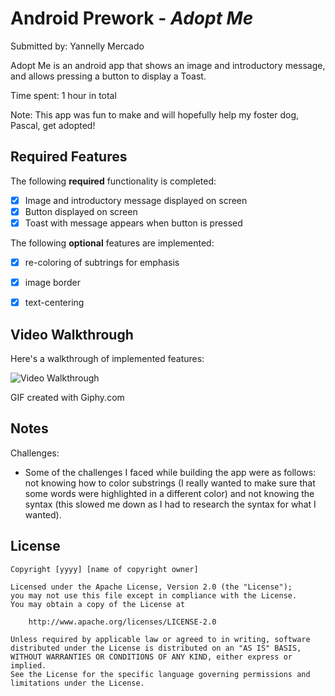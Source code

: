 # Android Prework - *Adopt Me*

Submitted by: Yannelly Mercado

Adopt Me is an android app that shows an image and introductory message, and allows pressing a button to display a Toast. 

Time spent: 1 hour in total

Note: This app was fun to make and will hopefully help my foster dog, Pascal, get adopted!

## Required Features

The following **required** functionality is completed:

* [x] Image and introductory message displayed on screen
* [x] Button displayed on screen
* [x] Toast with message appears when button is pressed 

The following **optional** features are implemented:

* [x] re-coloring of subtrings for emphasis
* [x] image border
* [x] text-centering


## Video Walkthrough

Here's a walkthrough of implemented features:

<img src='https://media.giphy.com/media/aEBlNK08yD3jWaSAcU/giphy.gif' title='Video Walkthrough' width='' alt='Video Walkthrough' />

<!-- Replace this with whatever GIF tool you used! -->
GIF created with Giphy.com


## Notes

Challenges:
- Some of the challenges I faced while building the app were as follows: not knowing how to color substrings (I really wanted to make sure that some words were highlighted in a different color) and not knowing the syntax (this slowed me down as I had to research the syntax for what I wanted).

## License

    Copyright [yyyy] [name of copyright owner]

    Licensed under the Apache License, Version 2.0 (the "License");
    you may not use this file except in compliance with the License.
    You may obtain a copy of the License at

        http://www.apache.org/licenses/LICENSE-2.0

    Unless required by applicable law or agreed to in writing, software
    distributed under the License is distributed on an "AS IS" BASIS,
    WITHOUT WARRANTIES OR CONDITIONS OF ANY KIND, either express or implied.
    See the License for the specific language governing permissions and
    limitations under the License.
